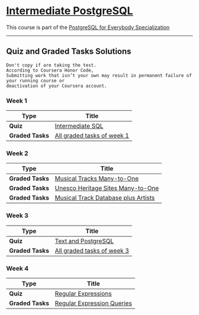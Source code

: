 # [Intermediate PostgreSQL](https://www.coursera.org/learn/intermediate-postgresql)

This course is part of the [PostgreSQL for Everybody Specialization](https://www.coursera.org/specializations/postgresql-for-everybody) 

------------

## Quiz and Graded Tasks Solutions 
```
Don't copy if are taking the test.   
According to Coursera Honor Code,
Submitting work that isn’t your own may result in permanent failure of your running course or  
deactivation of your Coursera account.
```


### Week 1 

|Type |Title  |
| --- | --- | 
| **Quiz** | [Intermediate SQL](https://github.com/repans/PostgreSQL-for-Everybody-Specialization/blob/f7726e04ea8027a1d3ad9ed39d0be93f1a22466a/Intermediate-PostgreSQL/Week-1/Quiz-Intermediate-SQL.md) | 
| **Graded Tasks** | [All graded tasks of week 1](https://github.com/repans/PostgreSQL-for-Everybody-Specialization/blob/f7726e04ea8027a1d3ad9ed39d0be93f1a22466a/Intermediate-PostgreSQL/Week-1/Graded-Tasks-W1.md) |


### Week 2 

|Type |Title  |
| --- | --- | 
| **Graded Tasks** | [Musical Tracks Many-to-One](https://github.com/repans/PostgreSQL-for-Everybody-Specialization/blob/f7726e04ea8027a1d3ad9ed39d0be93f1a22466a/Intermediate-PostgreSQL/Week-2/Graded-Task-Musical-Tracks-Many-to-One.md) |
| **Graded Tasks** | [Unesco Heritage Sites Many-to-One](https://github.com/repans/PostgreSQL-for-Everybody-Specialization/blob/f7726e04ea8027a1d3ad9ed39d0be93f1a22466a/Intermediate-PostgreSQL/Week-2/Graded-Task-Unesco-Heritage-Sites-Many-to-One.md) |
| **Graded Tasks** | [Musical Track Database plus Artists](https://github.com/repans/PostgreSQL-for-Everybody-Specialization/blob/f7726e04ea8027a1d3ad9ed39d0be93f1a22466a/Intermediate-PostgreSQL/Week-2/Graded-Task-Musical-Track-Database-plus-Artists.md) | 


### Week 3 

|Type |Title  |
| --- | --- | 
| **Quiz** | [Text and PostgreSQL](https://github.com/repans/PostgreSQL-for-Everybody-Specialization/blob/f7726e04ea8027a1d3ad9ed39d0be93f1a22466a/Intermediate-PostgreSQL/Week-3/Quiz-Text-and-PostgreSQL.md) |
| **Graded Tasks** | [All graded tasks of week 3](https://github.com/repans/PostgreSQL-for-Everybody-Specialization/blob/f7726e04ea8027a1d3ad9ed39d0be93f1a22466a/Intermediate-PostgreSQL/Week-3/Graded-Tasks-W3.md) |


### Week 4 

|Type |Title  |
| --- | --- | 
| **Quiz** | [Regular Expressions](https://github.com/repans/PostgreSQL-for-Everybody-Specialization/blob/f7726e04ea8027a1d3ad9ed39d0be93f1a22466a/Intermediate-PostgreSQL/Week-4/Quiz--Regular-Expressions.md) |
| **Graded Tasks** | [Regular Expression Queries](https://github.com/repans/PostgreSQL-for-Everybody-Specialization/blob/f7726e04ea8027a1d3ad9ed39d0be93f1a22466a/Intermediate-PostgreSQL/Week-4/Graded-Task--Regular-Expression-Queries.md) |

